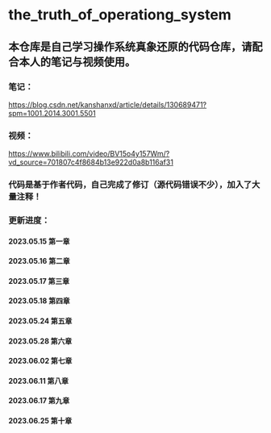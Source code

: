# the_truth_of_operationg_system

## 本仓库是自己学习操作系统真象还原的代码仓库，请配合本人的笔记与视频使用。

### 笔记：

https://blog.csdn.net/kanshanxd/article/details/130689471?spm=1001.2014.3001.5501

### 视频：

https://www.bilibili.com/video/BV15o4y157Wm/?vd_source=701807c4f8684b13e922d0a8b116af31

### 代码是基于作者代码，自己完成了修订（源代码错误不少），加入了大量注释！

### 更新进度：

#### 2023.05.15 第一章

#### 2023.05.16 第二章

#### 2023.05.17 第三章

#### 2023.05.18 第四章

#### 2023.05.24 第五章

#### 2023.05.28 第六章

#### 2023.06.02 第七章

#### 2023.06.11 第八章

#### 2023.06.17 第九章

#### 2023.06.25 第十章